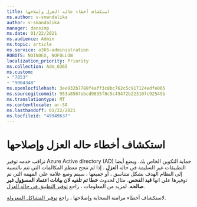 ```yaml
---
title: استكشاف أخطاء حاله العزل وإصلاحها
ms.author: v-smandalika
author: v-smandalika
manager: dansimp
ms.date: 01/22/2021
ms.audience: Admin
ms.topic: article
ms.service: o365-administration
ROBOTS: NOINDEX, NOFOLLOW
localization_priority: Priority
ms.collection: Adm_O365
ms.custom:
- "7853"
- "9004348"
ms.openlocfilehash: 3ee932b7788f4aff3c8bc762c5c917124edfe065
ms.sourcegitcommit: 953a8567ebcd9835f8c5c49472b223107c92549b
ms.translationtype: MT
ms.contentlocale: ar-SA
ms.lasthandoff: 01/22/2021
ms.locfileid: "49949637"
---
```

# <a name="troubleshoot-quarantine-state"></a>استكشاف أخطاء حاله العزل وإصلاحها

تراقب خدمه توفير Azure Active directory (AD) حماية التكوين الخاص بك. ويضع أيضا التطبيقات غير السليمة في حاله **العزل** . إذا لم تنجح معظم المكالمات التي تتم بالنسبة إلى النظام الهدف بشكل متناسق ، أو جميعها ، سيتم وضع علامة علي المهمة التي تم توفيرها علي انها **قيد الفحص**. مثال لحدوث **خطا تم تلقيه لان بيانات اعتماد المسؤول غير صالحه**. لمزيد من المعلومات ، راجع [توفير التطبيق في حاله العزل](https://docs.microsoft.com/azure/active-directory/app-provisioning/application-provisioning-quarantine-status).

لاستكشاف أخطاء مزامنة السحابة وإصلاحها ، راجع [توفير المشاكل المعزولة](https://docs.microsoft.com/azure/active-directory/cloud-sync/how-to-troubleshoot#provisioning-quarantined-problems). 
